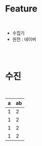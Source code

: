 # Feature

<br>

* 수집기
* 원천 : 네이버


<br><br>

# 수진

<br>

<div align="center">
<table>
    <thead>
        <tr>
            <th colspan=1>a</th>
            <th colspan=1>ab</th>
        </tr>
    </thead>
    <tbody>
        <tr>
            <td>1</td>
            <td>2</td>
        </tr>
        <tr>
            <td>1</td>
            <td>2</td>
        </tr>
        <tr>
            <td>1</td>
            <td>2</td>
        </tr>
        <tr>
            <td>1</td>
            <td>2</td>
        </tr>
    </tbody>
</table>
</div>

<br><br>